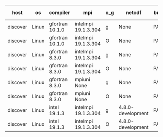 

| host     | os       | compiler                              | mpi                      | o_g        | netcdf        | build       | u_pass          | u_fail          | s_pass            | s_fail            | e_pass             | e_fail             | nuopc_pass       | nuopc_fail       | artifacts link          |
|----------|----------|---------------------------------------|--------------------------|------------|---------------|-------------|-----------------|-----------------|-------------------|-------------------|--------------------|--------------------|------------------|------------------|-------------------------|
| discover | Linux | gfortran 10.1.0 | intelmpi 19.1.3.304  | g | None  | PASS | None | None | None | None | None | None | None | None | <a href="https://github.com/esmf-org/esmf-test-artifacts/tree/cbc8309f4bf28c7bf6288b93411ed0ab811f4688/feature_hconfig/gfortran/10.1.0/g/intelmpi/19.1.3.304" target="_blank">cbc8309</a> | 
| discover | Linux | gfortran 10.1.0 | intelmpi 19.1.3.304  | O | None  | PASS | None | None | None | None | None | None | None | None | <a href="https://github.com/esmf-org/esmf-test-artifacts/tree/9083867a6752186db0f5bd36edee87671bc07e24/feature_hconfig/gfortran/10.1.0/O/intelmpi/19.1.3.304" target="_blank">9083867</a> | 
| discover | Linux | gfortran 8.3.0 | intelmpi 19.1.3.304  | g | None  | PASS | None | None | None | None | None | None | None | None | <a href="https://github.com/esmf-org/esmf-test-artifacts/tree/4880a70e6626b18cf3eb763edb7afed7f5bdd982/feature_hconfig/gfortran/8.3.0/g/intelmpi/19.1.3.304" target="_blank">4880a70</a> | 
| discover | Linux | gfortran 8.3.0 | intelmpi 19.1.3.304  | O | None  | PASS | None | None | None | None | None | None | None | None | <a href="https://github.com/esmf-org/esmf-test-artifacts/tree/ac829c894ec3ef4dbc52ca9e2707a2173ae82402/feature_hconfig/gfortran/8.3.0/O/intelmpi/19.1.3.304" target="_blank">ac829c8</a> | 
| discover | Linux | gfortran 8.3.0 | mpiuni None  | g | None  | PASS | None | None | None | None | None | None | None | None | <a href="https://github.com/esmf-org/esmf-test-artifacts/tree/33c7f9a422e116ae99dd63ef1e3f88a245799157/feature_hconfig/gfortran/8.3.0/g/mpiuni/None" target="_blank">33c7f9a</a> | 
| discover | Linux | gfortran 8.3.0 | mpiuni None  | O | None  | PASS | 12344 | 0 | 8 | 0 | 44 | 0 | None | None | <a href="https://github.com/esmf-org/esmf-test-artifacts/tree/451536955f13b0112b8b181e532e3fdddcbffe28/feature_hconfig/gfortran/8.3.0/O/mpiuni/None" target="_blank">4515369</a> | 
| discover | Linux | intel 19.1.3 | intelmpi 19.1.3.304  | g | 4.8.0-development  | PASS | None | None | None | None | None | None | None | None | <a href="https://github.com/esmf-org/esmf-test-artifacts/tree/8e76e9d17a70359dbb76df290060fcd22e125974/feature_hconfig/intel/19.1.3/g/intelmpi/19.1.3.304" target="_blank">8e76e9d</a> | 
| discover | Linux | intel 19.1.3 | intelmpi 19.1.3.304  | O | 4.8.0-development  | PASS | None | None | None | None | None | None | None | None | <a href="https://github.com/esmf-org/esmf-test-artifacts/tree/ee554cb021252cb03dc4c8cedf3560522b44b86d/feature_hconfig/intel/19.1.3/O/intelmpi/19.1.3.304" target="_blank">ee554cb</a> | 
